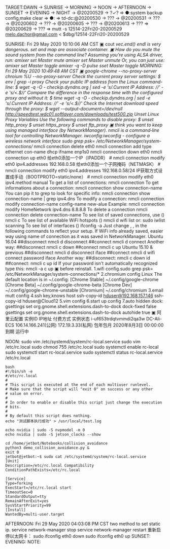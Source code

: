TARGET:DAWN → SUNRISE → MORNING → NOON → AFTERNOON → SUNSET → EVENING → NIGHT → @20200529 → ?✓? ⇒ 
●:system backup config,make clear ⇒ 
●: ⇒ 
td-dc:@20200530 → ??? → @20200531 → ??? → @20200602 → ??? → @20200605 → ??? → @20200613 → ??? ⇒ @20200629 → ??? ⇒ 
mutt -s 12514-22Fri20-20200529 melo.dachor@gmail.com < $dbg/12514-22Fri20-20200529

SUNRISE:
Fri 29 May 2020 10:10:06 AM CST
    ▣ cout  *vec.end() endl is very dangerous.
    set and map are associate container.
    ▣ How do you mute the sound system from the command line?
    Assuming you're using ALSA driver, run:
    amixer set Master mute
    amixer set Master unmute
    Or, you can just use:
    amixer set Master toggle
    amixer -q -D pulse sset Master toggle
MORNING:
Fri 29 May 2020 10:49:48 AM CST
    ▣ google-chrome --no-proxy-server
    chroium %U  --no-proxy-server
    Check the current proxy server settings:
    $ env | grep -i proxy
    Check your public IP address from the Linux command-line:
    $ wget -q -O - checkip.dyndns.org | sed -e 's/.*Current IP Address: //' -e 's/<.*$//'
    Compare the difference in the response time with the configured proxy and without it:
    $ time wget -q -O - checkip.dyndns.org | sed -e 's/.*Current IP Address: //' -e 's/<.*$//'
    Check the Internet download speed through the proxy:
    $ wget --output-document=/dev/null http://speedtest.wdc01.softlayer.com/downloads/test500.zip
    Unset Linux Proxy Variables
    Use the following commands to disable proxy:
    $ unset http_proxy
    $ unset https_proxy
    $ unset ftp_proxy
    ▣  think you want to keep using managed interface (by NetworkManager). nmcli is a command‐line tool for controlling NetworkManager.
    iwconfig:iwconfig - configure a wireless network interface
    sudo grep psk= /etc/NetworkManager/system-connections/*
    nmcli connection delete eth0 
    nmcli connection add type ethernet con-name dhcp ifname enp1s0
    nmcli connection down eth0
    nmcli connection up eth0
    给eth0添加一个IP（IPADDR）
    # nmcli connection modify eth0 ipv4.addresses 192.168.0.58
    给eth0添加一个子网掩码（NETMASK）
    # nmcli connection modify eth0 ipv4.addresses 192.168.0.58/24
    IP获取方式设置成手动（BOOTPROTO=static/none）
    # nmcli connection modify eth0 ipv4.method manual
    To get a list of connections:
    nmcli connection
    To get informations about a connection:
    nmcli connection show connection-name
    You can pip it to grep to look for specific info:
    nmcli connection show connection-name | grep ipv4.dns
    To modify a connection:
    nmcli connection modify connection-name config-name new-alue
    Example:
    nmcli connection modify HomeNetwork ipv4.dns 8.8.8.8
    To delete a connection
    nmcli connection delete connection-name
    To see list of saved connections, use (<SavedWiFiConn>)
    nmcli c
    To see list of available WiFi hotspots (<WiFiSSID>)
    nmcli d wifi list
    or:
    sudo iwlist <WifiInterface> scanning
    To see list of interfaces (<WifiInterface>)
    ifconfig -a
    Just change <WifiInterface>, <WiFiSSID>, <WiFiPassword> in the following commands to reflect your setup. If WiFi info already saved, easier way using <SavedWiFiConn> name of connection as it was saved in NetworkManager.
    Ubuntu 16.04
    ##disconnect
    nmcli d disconnect <WifiInterface>
    ##connect
    nmcli d connect <WifiInterface>
    Another way:
    ##disconnect
    nmcli c down <SavedWiFiConn>
    ##connect
    nmcli c up <SavedWiFiConn>
    Ubuntu 15.10 & previous
    ##disconnect
    nmcli d disconnect iface <WifiInterface>
    ##connect
    nmcli d wifi connect <WiFiSSID> password <WiFiPassword> iface <WifiInterface>
    Another way:
    ##disconnect:
    nmcli c down id <SavedWiFiConn>
    ##connect:
    nmcli c up id <SavedWiFiConn>
    If your password isn't automatically recognized type this:
    nmcli -a c up <SavedWiFiConn>
    ▣ before reinstall.
    1.wifi config.sudo grep psk= /etc/NetworkManager/system-connections/*
    2.chromium config
    Linux
    The default location is in ~/.config:
    [Chrome Stable] ~/.config/google-chrome
    [Chrome Beta] ~/.config/google-chrome-beta
    [Chrome Dev] ~/.config/google-chrome-unstable
    [Chromium] ~/.config/chromium
    3.email mutt config
    4.ssh key,knows host
    ssh-copy-id hduser@192.168.157.146
    ssh-copy-id hduser@Cloud12
    5.vim config
    6.start up config
    7.auto hidden dock:
    gsettings set org.gnome.shell.extensions.dash-to-dock dock-fixed false
    gsettings set org.gnome.shell.extensions.dash-to-dock autohide true
    ▣ 阿里云配置
    实例ID
    IP地址
    付费方式
    实例状态
    i-uf653trdqtvmmdi2qa3w
    DC-Ali-ECS
    106.14.166.241(公网)
    172.19.3.33(私网)
    包年包月
    2020年8月3日 00:00:00到期
    运行中

NOON:
    sudo vim /etc/systemd/system/rc-local.service
    sudo vim /etc/rc.local
    sudo chmod 755 /etc/rc.local
    sudo systemctl enable rc-local
    sudo systemctl start rc-local.service
    sudo systemctl status rc-local.service
    /etc/rc.local

    bash
    #!/bin/sh -e
    #/etc/rc.local
    #
    # This script is executed at the end of each multiuser runlevel.
    # Make sure that the script will "exit 0" on success or any other
    # value on error.
    #
    # In order to enable or disable this script just change the execution
    # bits.
    #
    # By default this script does nothing.
    echo "测试脚本执行成功" > /usr/local/test.log

    echo nvidia | sudo -S nvpmodel -m 0
    echo nvidia | sudo -S jetson_clocks --show

    cd /home/jetbot/Notebooks/collision_avoidance
    python3 demo_collision_avoidance.py &
    exit 0
    jetbot@jetbot:~$ sudo cat /etc/systemd/system/rc-local.service
    [Unit]
    Description=/etc/rc.local Compatibility
    ConditionPathExists=/etc/rc.local

    [Service]
    Type=forking
    ExecStart=/etc/rc.local start
    TimeoutSec=0
    StandardOutput=tty
    RemainAfterExit=yes
    SysVStartPriority=99
    [Install]
    WantedBy=multi-user.target
AFTERNOON:
Fri 29 May 2020 04:03:08 PM CST
    two method to set static ip.
    service network-manager stop
    service network-manager restart
    重新启停以太网卡：
   sudo ifconfig eth0 down
   sudo ifconfig eth0 up
SUNSET:
EVENING:
NOTE:


